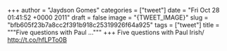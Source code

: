 
+++
author = "Jaydson Gomes"
categories = ["tweet"]
date = "Fri Oct 28 01:41:52 +0000 2011"
draft = false
image = "{TWEET_IMAGE}"
slug = "bfb605f23b7a8cc2f391b918c25319926f64a925"
tags = ["tweet"]
title = """Five questions with Paul ..."""
+++
Five questions with Paul Irish/ http://t.co/hfLPTo0B
